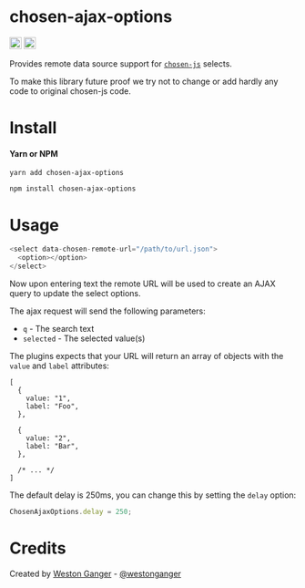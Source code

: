 # chosen-ajax-options
<a href="https://badge.fury.io/js/chosen-ajax-options" target="_blank"><img height="21" style='border:0px;height:21px;' border='0' src="https://badge.fury.io/js/chosen-ajax-options.svg" alt="NPM Version"></a>
<a href='https://www.npmjs.org/package/chosen-ajax-options' target='_blank'><img height='21' style='border:0px;height:21px;' src='https://img.shields.io/npm/dt/chosen-ajax-options.svg?label=NPM+Downloads' border='0' alt='NPM Downloads' /></a>

Provides remote data source support for [`chosen-js`](https://github.com/harvesthq/chosen) selects.

To make this library future proof we try not to change or add hardly any code to original chosen-js code.

# Install

#### Yarn or NPM
```
yarn add chosen-ajax-options

npm install chosen-ajax-options
```

# Usage
```javascript
<select data-chosen-remote-url="/path/to/url.json">
  <option></option>
</select>
```

Now upon entering text the remote URL will be used to create an AJAX query to update the select options.

The ajax request will send the following parameters:

- `q` - The search text
- `selected` - The selected value(s)

The plugins expects that your URL will return an array of objects with the `value` and `label` attributes:

```
[
  {
    value: "1",
    label: "Foo",
  },

  {
    value: "2",
    label: "Bar",
  },
  
  /* ... */
]
```

The default delay is 250ms, you can change this by setting the `delay` option:

```javascript
ChosenAjaxOptions.delay = 250;
```

# Credits

Created by [Weston Ganger](https://westonganger.com) - [@westonganger](https://github.com/westonganger)
